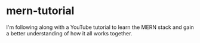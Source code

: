 # mern-tutorial
I'm following along with a YouTube tutorial to learn the MERN stack and gain a better understanding of how it all works together.
